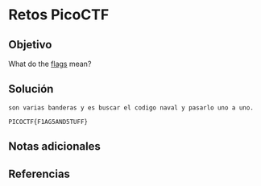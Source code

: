 # Retos PicoCTF


## Objetivo 

What do the [flags](https://jupiter.challenges.picoctf.org/static/fbeb5f9040d62b18878d199cdda2d253/flag.png) mean?
## Solución 

```
son varias banderas y es buscar el codigo naval y pasarlo uno a uno.

PICOCTF{F1AG5AND5TUFF}
```

## Notas adicionales 

## Referencias 
